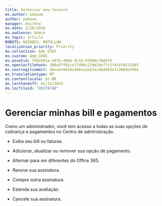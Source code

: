```yaml
---
title: Gerenciar meu tesouro
ms.author: pebaum
author: pebaum
manager: mnirkhe
ms.date: 2/26/2018
ms.audience: Admin
ms.topic: article
ROBOTS: NOINDEX, NOFOLLOW
localization_priority: Priority
ms.collection: Adm_O365
ms.custom: Adm_O365
ms.assetid: f844501a-e575-48b8-9c1b-9f800c7b89f8
ms.openlocfilehash: 386a5ff01ce1fd96c219d1de77c5f4cbf6531965
ms.sourcegitcommit: d6ea5e9458a2b8ceaab3ac4bd483e1130b9a398a
ms.translationtype: MT
ms.contentlocale: pt-BR
ms.lasthandoff: 01/15/2019
ms.locfileid: "28274740"
---
```

# <a name="manage-my-bill-and-payments"></a>Gerenciar minhas bill e pagamentos

Como um administrador, você tem acesso a todas as suas opções de cobrança e pagamentos no Centro de administração.
  
- Exiba seu bill ou faturas.
    
- Adicionar, atualizar ou remover sua opção de pagamento.
    
- Alternar para um diferentes do Office 365.
    
- Renove sua assinatura.
    
- Compre outra assinatura.
    
- Estenda sua avaliação.
    
- Cancele sua assinatura.
    


